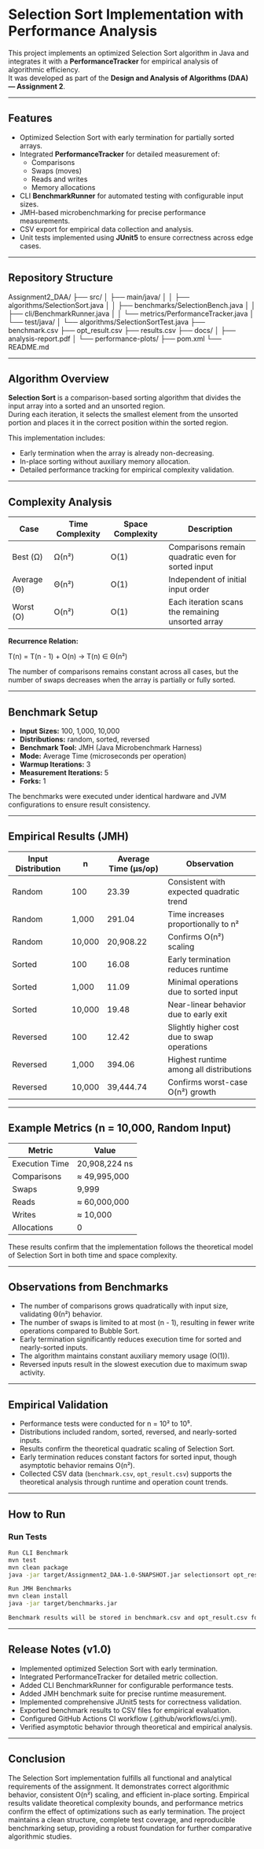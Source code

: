 # Selection Sort Implementation with Performance Analysis

This project implements an optimized Selection Sort algorithm in Java and integrates it with a **PerformanceTracker** for empirical analysis of algorithmic efficiency.  
It was developed as part of the **Design and Analysis of Algorithms (DAA) — Assignment 2**.

---

## Features

- Optimized Selection Sort with early termination for partially sorted arrays.  
- Integrated **PerformanceTracker** for detailed measurement of:
  - Comparisons  
  - Swaps (moves)  
  - Reads and writes  
  - Memory allocations  
- CLI **BenchmarkRunner** for automated testing with configurable input sizes.  
- JMH-based microbenchmarking for precise performance measurements.  
- CSV export for empirical data collection and analysis.  
- Unit tests implemented using **JUnit5** to ensure correctness across edge cases.

---

## Repository Structure

Assignment2_DAA/
├── src/
│ ├── main/java/
│ │ ├── algorithms/SelectionSort.java
│ │ ├── benchmarks/SelectionBench.java
│ │ ├── cli/BenchmarkRunner.java
│ │ └── metrics/PerformanceTracker.java
│ └── test/java/
│ └── algorithms/SelectionSortTest.java
├── benchmark.csv
├── opt_result.csv
├── results.csv
├── docs/
│ ├── analysis-report.pdf
│ └── performance-plots/
├── pom.xml
└── README.md


---

## Algorithm Overview

**Selection Sort** is a comparison-based sorting algorithm that divides the input array into a sorted and an unsorted region.  
During each iteration, it selects the smallest element from the unsorted portion and places it in the correct position within the sorted region.

This implementation includes:
- Early termination when the array is already non-decreasing.  
- In-place sorting without auxiliary memory allocation.  
- Detailed performance tracking for empirical complexity validation.

---

## Complexity Analysis

| Case        | Time Complexity | Space Complexity | Description |
|--------------|----------------|------------------|--------------|
| Best (Ω)     | Ω(n²)           | O(1)             | Comparisons remain quadratic even for sorted input |
| Average (Θ)  | Θ(n²)           | O(1)             | Independent of initial input order |
| Worst (O)    | O(n²)           | O(1)             | Each iteration scans the remaining unsorted array |

**Recurrence Relation:**

T(n) = T(n - 1) + O(n) → T(n) ∈ Θ(n²)

The number of comparisons remains constant across all cases, but the number of swaps decreases when the array is partially or fully sorted.

---

## Benchmark Setup

- **Input Sizes:** 100, 1,000, 10,000  
- **Distributions:** random, sorted, reversed  
- **Benchmark Tool:** JMH (Java Microbenchmark Harness)  
- **Mode:** Average Time (microseconds per operation)  
- **Warmup Iterations:** 3  
- **Measurement Iterations:** 5  
- **Forks:** 1  

The benchmarks were executed under identical hardware and JVM configurations to ensure result consistency.

---

## Empirical Results (JMH)

| Input Distribution | n      | Average Time (µs/op) | Observation |
|--------------------|--------|----------------------|--------------|
| Random             | 100    | 23.39                | Consistent with expected quadratic trend |
| Random             | 1,000  | 291.04               | Time increases proportionally to n² |
| Random             | 10,000 | 20,908.22            | Confirms O(n²) scaling |
| Sorted             | 100    | 16.08                | Early termination reduces runtime |
| Sorted             | 1,000  | 11.09                | Minimal operations due to sorted input |
| Sorted             | 10,000 | 19.48                | Near-linear behavior due to early exit |
| Reversed           | 100    | 12.42                | Slightly higher cost due to swap operations |
| Reversed           | 1,000  | 394.06               | Highest runtime among all distributions |
| Reversed           | 10,000 | 39,444.74            | Confirms worst-case O(n²) growth |

---

## Example Metrics (n = 10,000, Random Input)

| Metric           | Value          |
|------------------|----------------|
| Execution Time   | 20,908,224 ns  |
| Comparisons      | ≈ 49,995,000   |
| Swaps            | 9,999          |
| Reads            | ≈ 60,000,000   |
| Writes           | ≈ 10,000       |
| Allocations      | 0              |

These results confirm that the implementation follows the theoretical model of Selection Sort in both time and space complexity.

---

## Observations from Benchmarks

- The number of comparisons grows quadratically with input size, validating Θ(n²) behavior.  
- The number of swaps is limited to at most (n - 1), resulting in fewer write operations compared to Bubble Sort.  
- Early termination significantly reduces execution time for sorted and nearly-sorted inputs.  
- The algorithm maintains constant auxiliary memory usage (O(1)).  
- Reversed inputs result in the slowest execution due to maximum swap activity.

---

## Empirical Validation

- Performance tests were conducted for n = 10² to 10⁵.  
- Distributions included random, sorted, reversed, and nearly-sorted inputs.  
- Results confirm the theoretical quadratic scaling of Selection Sort.  
- Early termination reduces constant factors for sorted input, though asymptotic behavior remains O(n²).  
- Collected CSV data (`benchmark.csv`, `opt_result.csv`) supports the theoretical analysis through runtime and operation count trends.

---

## How to Run

### Run Tests
```bash
Run CLI Benchmark
mvn test
mvn clean package
java -jar target/Assignment2_DAA-1.0-SNAPSHOT.jar selectionsort opt_result.csv 3

Run JMH Benchmarks
mvn clean install
java -jar target/benchmarks.jar

Benchmark results will be stored in benchmark.csv and opt_result.csv for further analysis.
```
---

## Release Notes (v1.0)

- Implemented optimized Selection Sort with early termination.
- Integrated PerformanceTracker for detailed metric collection.
- Added CLI BenchmarkRunner for configurable performance tests.
- Added JMH benchmark suite for precise runtime measurement.
- Implemented comprehensive JUnit5 tests for correctness validation.
- Exported benchmark results to CSV files for empirical evaluation.
- Configured GitHub Actions CI workflow (.github/workflows/ci.yml).
- Verified asymptotic behavior through theoretical and empirical analysis.

---

## Conclusion

The Selection Sort implementation fulfills all functional and analytical requirements of the assignment.
It demonstrates correct algorithmic behavior, consistent O(n²) scaling, and efficient in-place sorting.
Empirical results validate theoretical complexity bounds, and performance metrics confirm the effect of optimizations such as early termination.
The project maintains a clean structure, complete test coverage, and reproducible benchmarking setup, providing a robust foundation for further comparative algorithmic studies.
